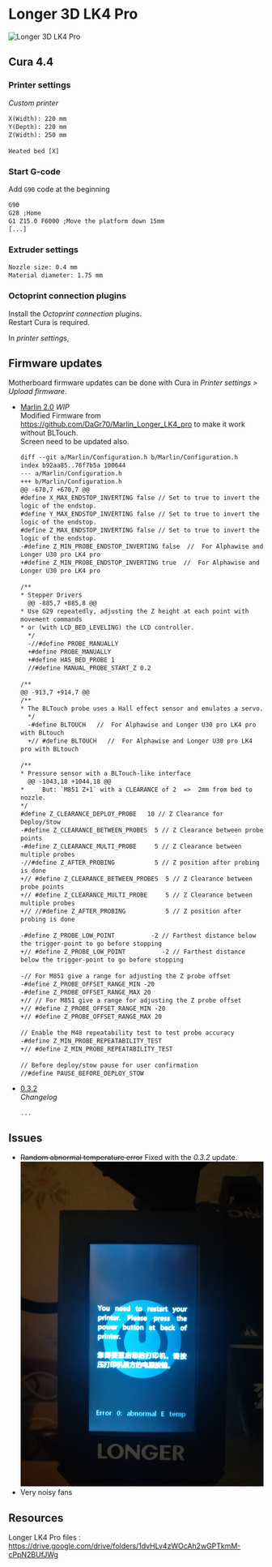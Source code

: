 # Longer 3D LK4 Pro

![Longer 3D LK4 Pro](http://www.longer3d.com/data/watermark/20190910/5d76fc6eb8592.jpg)

## Cura 4.4

### Printer settings
_Custom printer_
````
X(Width): 220 mm
Y(Depth): 220 mm
Z(Width): 250 mm

Heated bed [X] 
````

### Start G-code

Add `G90` code at the beginning
````
G90
G28 ;Home
G1 Z15.0 F6000 ;Move the platform down 15mm
[...]
````

### Extruder settings

````
Nozzle size: 0.4 mm
Material diameter: 1.75 mm
````

### Octoprint connection plugins

Install the _Octoprint connection_ plugins.  
Restart Cura is required.

In _printer settings_, 

## Firmware updates

Motherboard firmware updates can be done with Cura in _Printer settings > Upload firmware_.

* [Marlin 2.0](files/firmware-Marlin2.0-BLTouchless.hex) _WIP_  
    Modified Firmware from https://github.com/DaGr70/Marlin_Longer_LK4_pro to make it work without BLTouch.  
    Screen need to be updated also.
    ````
    diff --git a/Marlin/Configuration.h b/Marlin/Configuration.h
    index b92aa85..76f7b5a 100644
    --- a/Marlin/Configuration.h
    +++ b/Marlin/Configuration.h
    @@ -670,7 +670,7 @@
    #define X_MAX_ENDSTOP_INVERTING false // Set to true to invert the logic of the endstop.
    #define Y_MAX_ENDSTOP_INVERTING false // Set to true to invert the logic of the endstop.
    #define Z_MAX_ENDSTOP_INVERTING false // Set to true to invert the logic of the endstop.
    -#define Z_MIN_PROBE_ENDSTOP_INVERTING false  //  For Alphawise and Longer U30 pro LK4 pro
    +#define Z_MIN_PROBE_ENDSTOP_INVERTING true  //  For Alphawise and Longer U30 pro LK4 pro
    
    /**
    * Stepper Drivers
      @@ -885,7 +885,8 @@
    * Use G29 repeatedly, adjusting the Z height at each point with movement commands
    * or (with LCD_BED_LEVELING) the LCD controller.
      */
      -//#define PROBE_MANUALLY
      +#define PROBE_MANUALLY
      +#define HAS_BED_PROBE 1
      //#define MANUAL_PROBE_START_Z 0.2
    
    /**
    @@ -913,7 +914,7 @@
    /**
    * The BLTouch probe uses a Hall effect sensor and emulates a servo.
      */
      -#define BLTOUCH   //  For Alphawise and Longer U30 pro LK4 pro with BLtouch
      +// #define BLTOUCH   //  For Alphawise and Longer U30 pro LK4 pro with BLtouch
    
    /**
    * Pressure sensor with a BLTouch-like interface
      @@ -1043,18 +1044,18 @@
    *     But: `M851 Z+1` with a CLEARANCE of 2  =>  2mm from bed to nozzle.
    */
    #define Z_CLEARANCE_DEPLOY_PROBE   10 // Z Clearance for Deploy/Stow
    -#define Z_CLEARANCE_BETWEEN_PROBES  5 // Z Clearance between probe points
    -#define Z_CLEARANCE_MULTI_PROBE     5 // Z Clearance between multiple probes
    -//#define Z_AFTER_PROBING           5 // Z position after probing is done
    +// #define Z_CLEARANCE_BETWEEN_PROBES  5 // Z Clearance between probe points
    +// #define Z_CLEARANCE_MULTI_PROBE     5 // Z Clearance between multiple probes
    +// //#define Z_AFTER_PROBING           5 // Z position after probing is done
    
    -#define Z_PROBE_LOW_POINT          -2 // Farthest distance below the trigger-point to go before stopping
    +// #define Z_PROBE_LOW_POINT          -2 // Farthest distance below the trigger-point to go before stopping
    
    -// For M851 give a range for adjusting the Z probe offset
    -#define Z_PROBE_OFFSET_RANGE_MIN -20
    -#define Z_PROBE_OFFSET_RANGE_MAX 20
    +// // For M851 give a range for adjusting the Z probe offset
    +// #define Z_PROBE_OFFSET_RANGE_MIN -20
    +// #define Z_PROBE_OFFSET_RANGE_MAX 20
    
    // Enable the M48 repeatability test to test probe accuracy
    -#define Z_MIN_PROBE_REPEATABILITY_TEST
    +// #define Z_MIN_PROBE_REPEATABILITY_TEST
    
    // Before deploy/stow pause for user confirmation
    //#define PAUSE_BEFORE_DEPLOY_STOW

    ````

* [0.3.2](./files/LK4_Pro0.3.2.hex)  
    _Changelog_
    ````
    ...
    ````


## Issues

- ~~Random abnormal temperature error~~ Fixed with the _0.3.2_ update.  
    <img src="./files/abnormalETemp.jpg" width="600px"/>
- Very noisy fans

## Resources

Longer LK4 Pro files : https://drive.google.com/drive/folders/1dvHLv4zWOcAh2wGPTkmM-cPpN2BUfJWg
